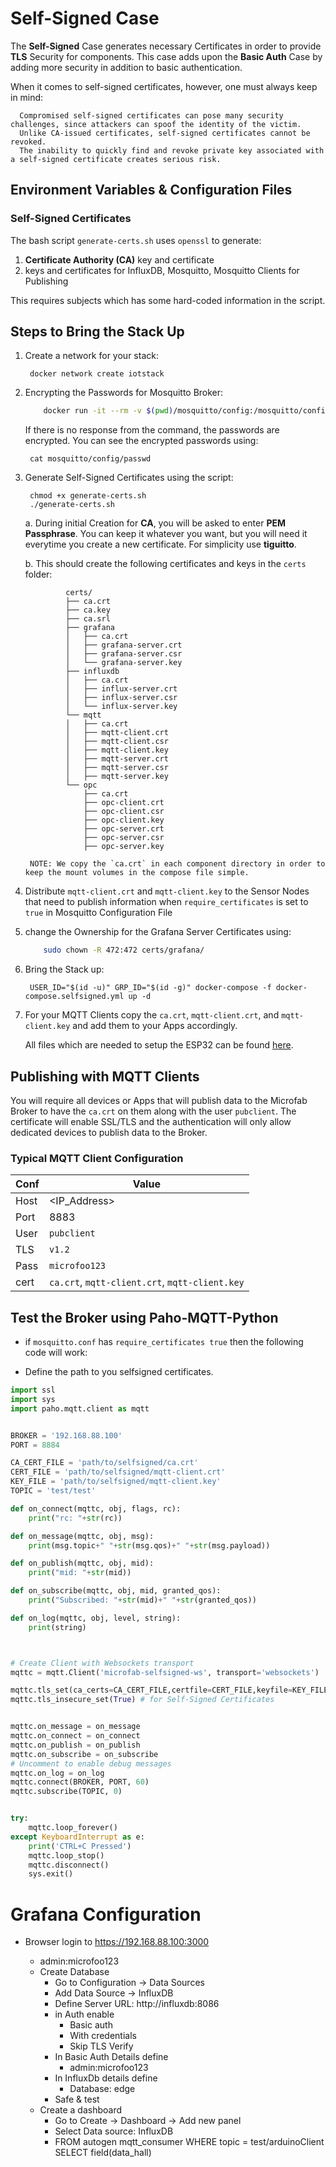 # Self-Signed Case
      
The __Self-Signed__ Case generates necessary Certificates in order to provide __TLS__ Security for components. This case
adds upon the __Basic Auth__ Case by adding more security in addition to basic authentication.

When it comes to self-signed certificates, however, one must always keep in mind:

      Compromised self-signed certificates can pose many security challenges, since attackers can spoof the identity of the victim. 
      Unlike CA-issued certificates, self-signed certificates cannot be revoked. 
      The inability to quickly find and revoke private key associated with a self-signed certificate creates serious risk.


## Environment Variables & Configuration Files

### Self-Signed Certificates

The bash script `generate-certs.sh` uses `openssl` to generate:
1. __Certificate Authority (CA)__ key and certificate
2. keys and certificates for InfluxDB, Mosquitto, Mosquitto Clients for Publishing

This requires subjects which has some hard-coded information in the script.

## Steps to Bring the Stack Up

1. Create a network for your stack:

        docker network create iotstack

2. Encrypting the Passwords for Mosquitto Broker:
    ```bash
        docker run -it --rm -v $(pwd)/mosquitto/config:/mosquitto/config eclipse-mosquitto mosquitto_passwd -U /mosquitto/config/passwd
    ```

    If there is no response from the command, the passwords are encrypted. You can see the encrypted passwords using:

        cat mosquitto/config/passwd

3. Generate Self-Signed Certificates using the script:

        chmod +x generate-certs.sh
        ./generate-certs.sh
    
    a. During initial Creation for __CA__, you will be asked to enter __PEM Passphrase__. You can keep it whatever you want, but you will need it everytime you create a new certificate. For simplicity use __tiguitto__.

    b. This should create the following certificates and keys in the `certs` folder:

                certs/
                ├── ca.crt
                ├── ca.key
                ├── ca.srl
                ├── grafana
                │   ├── ca.crt
                │   ├── grafana-server.crt
                │   ├── grafana-server.csr
                │   └── grafana-server.key
                ├── influxdb
                │   ├── ca.crt
                │   ├── influx-server.crt
                │   ├── influx-server.csr
                │   └── influx-server.key
                └── mqtt
                │   ├── ca.crt
                │   ├── mqtt-client.crt
                │   ├── mqtt-client.csr
                │   ├── mqtt-client.key
                │   ├── mqtt-server.crt
                │   ├── mqtt-server.csr
                │   ├── mqtt-server.key
                └── opc
                    ├── ca.crt
                    ├── opc-client.crt
                    ├── opc-client.csr
                    ├── opc-client.key
                    ├── opc-server.crt
                    ├── opc-server.csr
                    ├── opc-server.key

        NOTE: We copy the `ca.crt` in each component directory in order to keep the mount volumes in the compose file simple.

5. Distribute `mqtt-client.crt` and `mqtt-client.key` to the Sensor Nodes that need to publish information when `require_certificates` is set to `true` in Mosquitto Configuration File

6. change the Ownership for the Grafana Server Certificates using:

    ```bash
        sudo chown -R 472:472 certs/grafana/
    ```

7. Bring the Stack up:

        USER_ID="$(id -u)" GRP_ID="$(id -g)" docker-compose -f docker-compose.selfsigned.yml up -d

8. For your MQTT Clients copy the `ca.crt`, `mqtt-client.crt`, and `mqtt-client.key` and add them to your Apps accordingly.
   
   All files which are needed to setup the ESP32 can be found [here](microfab/hardware/esp/03_self_signed_auth).

## Publishing with MQTT Clients

You will require all devices or Apps that will publish data to the Microfab Broker to have the `ca.crt` on them along with the user `pubclient`. 
The certificate will enable SSL/TLS and the authentication will only allow dedicated devices to publish data to the Broker.

### Typical MQTT Client Configuration

| Conf | Value        |
|------|--------------|
| Host | <IP_Address> |
| Port | 8883         |
| User | `pubclient`  |
| TLS  | `v1.2`       |
| Pass | `microfoo123`   |
| cert | `ca.crt`, `mqtt-client.crt`, `mqtt-client.key`     |


## Test the Broker using Paho-MQTT-Python 

- if `mosquitto.conf` has `require_certificates true` then the following code will work:

- Define the path to you selfsigned certificates.

```python
import ssl
import sys
import paho.mqtt.client as mqtt


BROKER = '192.168.88.100'
PORT = 8884

CA_CERT_FILE = 'path/to/selfsigned/ca.crt'
CERT_FILE = 'path/to/selfsigned/mqtt-client.crt'
KEY_FILE = 'path/to/selfsigned/mqtt-client.key'
TOPIC = 'test/test'

def on_connect(mqttc, obj, flags, rc):
    print("rc: "+str(rc))

def on_message(mqttc, obj, msg):
    print(msg.topic+" "+str(msg.qos)+" "+str(msg.payload))

def on_publish(mqttc, obj, mid):
    print("mid: "+str(mid))

def on_subscribe(mqttc, obj, mid, granted_qos):
    print("Subscribed: "+str(mid)+" "+str(granted_qos))

def on_log(mqttc, obj, level, string):
    print(string)



# Create Client with Websockets transport
mqttc = mqtt.Client('microfab-selfsigned-ws', transport='websockets')

mqttc.tls_set(ca_certs=CA_CERT_FILE,certfile=CERT_FILE,keyfile=KEY_FILE,tls_version=ssl.PROTOCOL_TLSv1_2)
mqttc.tls_insecure_set(True) # for Self-Signed Certificates


mqttc.on_message = on_message
mqttc.on_connect = on_connect
mqttc.on_publish = on_publish
mqttc.on_subscribe = on_subscribe
# Uncomment to enable debug messages
mqttc.on_log = on_log
mqttc.connect(BROKER, PORT, 60)
mqttc.subscribe(TOPIC, 0)


try:
    mqttc.loop_forever()
except KeyboardInterrupt as e:
    print('CTRL+C Pressed')
    mqttc.loop_stop()
    mqttc.disconnect()
    sys.exit()

```

# Grafana Configuration

- Browser login to https://192.168.88.100:3000

   - admin:microfoo123
   - Create Database  
      - Go to Configuration -> Data Sources
      - Add Data Source -> InfluxDB
      - Define Server URL: http://influxdb:8086
      - in Auth enable
         - Basic auth
         - With credentials
         - Skip TLS Verify
      - In Basic Auth Details define
         - admin:microfoo123
      - In InfluxDb details define
         - Database: edge
      - Safe & test
    - Create a dashboard
      - Go to Create -> Dashboard -> Add new panel
      - Select Data source: InfluxDB
      - FROM autogen mqtt_consumer WHERE topic = test/arduinoClient SELECT field(data_hall)
       